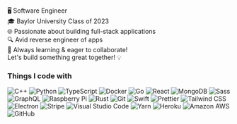 <p>
    🖥️ Software Engineer
    <br>
    🎓 Baylor University Class of 2023
    <br>
    🌐 Passionate about building full-stack applications
    <br>
    🔍 Avid reverse engineer of apps
    <br>
    🌱 Always learning & eager to collaborate!
    <br>
    Let's build something great together! 💡

</p>

<h3>Things I code with</h3>
<p>
    <img alt="C++" src="https://img.shields.io/badge/-C++-00599c?style=flat-square&logo=c%2B%2B&logoColor=white" />
    <img alt="Python" src="https://img.shields.io/badge/-Python-3776ab?style=flat-square&logo=python&logoColor=white" />
    <img alt="TypeScript" src="https://img.shields.io/badge/-TypeScript-007acc?style=flat-square&logo=typescript&logoColor=white" />
    <img alt="Docker" src="https://img.shields.io/badge/-Docker-2496ed?style=flat-square&logo=docker&logoColor=white" />
    <img alt="Go" src="https://img.shields.io/badge/-Go-00add8?style=flat-square&logo=go&logoColor=white" />
    <img alt="React" src="https://img.shields.io/badge/-React-45b8d8?style=flat-square&logo=react&logoColor=white" />
    <img alt="MongoDB" src="https://img.shields.io/badge/-MongoDB-47a248?style=flat-square&logo=mongodb&logoColor=white" />
    <img alt="Sass" src="https://img.shields.io/badge/-Sass-cc6699?style=flat-square&logo=sass&logoColor=white" />
    <img alt="GraphQL" src="https://img.shields.io/badge/-GraphQL-e10098?style=flat-square&logo=graphql&logoColor=white" />
    <img alt="Raspberry Pi" src="https://img.shields.io/badge/-Raspberry Pi-c51a4a?style=flat-square&logo=raspberry-pi&logoColor=white" />
    <img alt="Rust" src="https://img.shields.io/badge/-Rust-f74c00?style=flat-square&logo=rust&logoColor=white" />
    <img alt="Git" src="https://img.shields.io/badge/-Git-f05032?style=flat-square&logo=git&logoColor=white" />
    <img alt="Swift" src="https://img.shields.io/badge/-Swift-f4a83c?style=flat-square&logo=swift&logoColor=white" />
    <img alt="Prettier" src="https://img.shields.io/badge/-Prettier-f7b93e?style=flat-square&logo=prettier&logoColor=white" />
    <img alt="Tailwind CSS" src="https://img.shields.io/badge/-Tailwind CSS-38b2ac?style=flat-square&logo=tailwind-css&logoColor=white" />
    <img alt="Electron" src="https://img.shields.io/badge/-Electron-47848f?style=flat-square&logo=electron&logoColor=white" />
    <img alt="Stripe" src="https://img.shields.io/badge/-Stripe-008cdd?style=flat-square&logo=stripe&logoColor=white" />
    <img alt="Visual Studio Code" src="https://img.shields.io/badge/-Visual Studio Code-007acc?style=flat-square&logo=visual-studio-code&logoColor=white" />
    <img alt="Yarn" src="https://img.shields.io/badge/-Yarn-2c8ebb?style=flat-square&logo=yarn&logoColor=white" />
    <img alt="Heroku" src="https://img.shields.io/badge/-Heroku-430098?style=flat-square&logo=heroku&logoColor=white" />
    <img alt="Amazon AWS" src="https://img.shields.io/badge/-Amazon AWS-232f3e?style=flat-square&logo=amazon-aws&logoColor=white" />
    <img alt="GitHub" src="https://img.shields.io/badge/-GitHub-181717?style=flat-square&logo=github&logoColor=white" />

</p>

